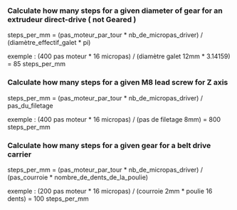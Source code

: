 ### Calculate how many steps for a given diameter of gear for an extrudeur direct-drive ( not Geared )

 steps_per_mm = (pas_moteur_par_tour * nb_de_micropas_driver) / (diamètre_effectif_galet * pi)

exemple : (400 pas moteur * 16 micropas) / (diamètre galet 12mm * 3.14159) = 85 steps_per_mm 

### Calculate how many steps for a given M8 lead screw for Z axis

 steps_per_mm = (pas_moteur_par_tour * nb_de_micropas_driver) / pas_du_filetage

exemple : (400 pas moteur * 16 micropas) / (pas de filetage 8mm) = 800 steps_per_mm 

### Calculate how many steps for a given gear for a belt drive carrier

 steps_per_mm = (pas_moteur_par_tour * nb_de_micropas_driver) / (pas_courroie * nombre_de_dents_de_la_poulie)

exemple : (200 pas moteur * 16 micropas) / (courroie 2mm * poulie 16 dents) = 100 steps_per_mm 
